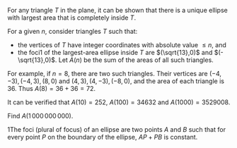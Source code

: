 For any triangle $T$ in the plane, it can be shown that there is a unique ellipse with largest area that is completely inside $T$.



For a given $n$, consider triangles $T$ such that:
- the vertices of $T$ have integer coordinates with absolute value $\le n$, and 
- the foci1 of the largest-area ellipse inside $T$ are $(\sqrt{13},0)$ and $(-\sqrt{13},0)$.
Let $A(n)$ be the sum of the areas of all such triangles.


For example, if $n = 8$, there are two such triangles. Their vertices are $(-4,-3),(-4,3),(8,0)$ and $(4,3),(4,-3),(-8,0)$, and the area of each triangle is $36$. Thus $A(8) = 36 + 36 = 72$.


It can be verified that $A(10) = 252$, $A(100) = 34632$ and $A(1000) = 3529008$.


Find $A(1\,000\,000\,000)$.


1The foci (plural of focus) of an ellipse are two points $A$ and $B$ such that for every point $P$ on the boundary of the ellipse, $AP + PB$ is constant.